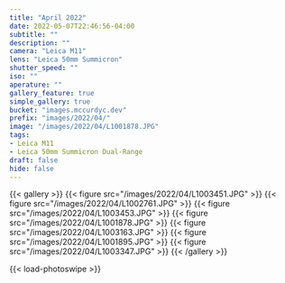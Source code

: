 ```yaml
---
title: "April 2022"
date: 2022-05-07T22:46:56-04:00
subtitle: ""
description: ""
camera: "Leica M11"
lens: "Leica 50mm Summicron"
shutter_speed: ""
iso: ""
aperature: ""
gallery_feature: true
simple_gallery: true
bucket: "images.mccurdyc.dev"
prefix: "images/2022/04/"
image: "/images/2022/04/L1001878.JPG"
tags:
- Leica M11
- Leica 50mm Summicron Dual-Range
draft: false
hide: false
---
```


{{< gallery >}}
  {{< figure src="/images/2022/04/L1003451.JPG" >}}
  {{< figure src="/images/2022/04/L1002761.JPG" >}}
  {{< figure src="/images/2022/04/L1003453.JPG" >}}
  {{< figure src="/images/2022/04/L1001878.JPG" >}}
  {{< figure src="/images/2022/04/L1003163.JPG" >}}
  {{< figure src="/images/2022/04/L1001895.JPG" >}}
  {{< figure src="/images/2022/04/L1003347.JPG" >}}
{{< /gallery >}}

{{< load-photoswipe >}}
